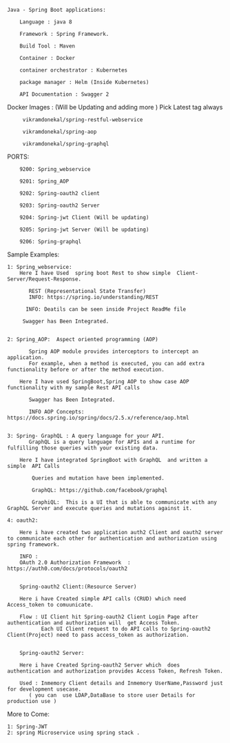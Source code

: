 	Java - Spring Boot applications:

		Language : java 8

		Framework : Spring Framework.

		Build Tool : Maven

		Container : Docker

		container orchestrator : Kubernetes

		package manager : Helm (Inside Kubernetes)

		API Documentation : Swagger 2


Docker Images : (Will be Updating and adding more ) Pick Latest tag always

		 vikramdonekal/spring-restful-webservice

		 vikramdonekal/spring-aop

		 vikramdonekal/spring-graphql
 
 
PORTS:

		9200: Spring_webservice

		9201: Spring_AOP

		9202: Spring-oauth2 client

		9203: Spring-oauth2 Server

		9204: Spring-jwt Client (Will be updating)

		9205: Spring-jwt Server (Will be updating)

		9206: Spring-graphql


Sample Examples:

	1: Spring_webservice:
		Here I have Used  spring boot Rest to show simple  Client-Server/Request-Response.

		   REST (Representational State Transfer)
		   INFO: https://spring.io/understanding/REST

		  INFO: Deatils can be seen inside Project ReadMe file

		 Swagger has Been Integrated.


	2: Spring_AOP:  Aspect oriented programming (AOP)

		   Spring AOP module provides interceptors to intercept an application. 
		   For example, when a method is executed, you can add extra functionality before or after the method execution.

		Here I have used SpringBoot,Spring AOP to show case AOP functionality with my sample Rest API calls

		   Swagger has Been Integrated.

		   INFO AOP Concepts: https://docs.spring.io/spring/docs/2.5.x/reference/aop.html


	3: Spring- GraphQL : A query language for your API.
		   GraphQL is a query language for APIs and a runtime for fulfilling those queries with your existing data.

		Here I have integrated SpringBoot with GraphQL  and written a simple  API Calls 

			Queries and mutation have been implemented.

			GraphQL: https://github.com/facebook/graphql

			GraphiQL:  This is a UI that is able to communicate with any GraphQL Server and execute queries and mutations against it. 

	4: oauth2:
 
		Here i have created two application auth2 Client and oauth2 server to communicate each other for authentication and authorization using spring framework.

		INFO :
		OAuth 2.0 Authorization Framework  : https://auth0.com/docs/protocols/oauth2


		Spring-oauth2 Client:(Resource Server)

		Here i have Created simple API calls (CRUD) which need Access_token to comuunicate.

		Flow : UI Client hit Spring-oauth2 Client Login Page after authentication and authorization will  get Access Token.
		       Each UI Client request to do API calls to Spring-oauth2 Client(Project) need to pass access_token as authorization.


		Spring-oauth2 Server:

		Here i have Created Spring-oauth2 Server which  does  authentication and authorization provides Access Token, Refresh Token.

		Used : Inmemory Client details and Inmemory UserName,Password just for development usecase.
		   ( you can  use LDAP,DataBase to store user Details for production use )



More to Come:

	1: Spring-JWT
	2: spring Microservice using spring stack .


 
	
		
				  
				  
				  
	
	
	
	
  
